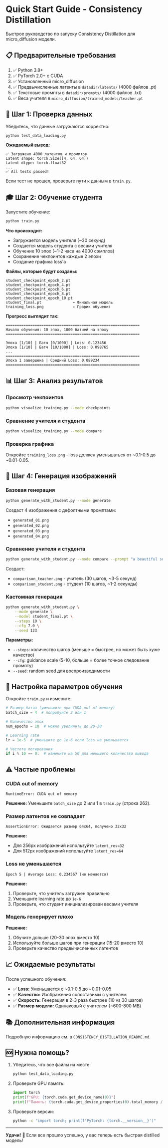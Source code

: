 # Quick Start Guide - Consistency Distillation

Быстрое руководство по запуску Consistency Distillation для micro_diffusion модели.

## 📋 Предварительные требования

1. ✅ Python 3.8+
2. ✅ PyTorch 2.0+ с CUDA
3. ✅ Установленный micro_diffusion
4. ✅ Предвычисленные латенты в `datadir/latents/` (4000 файлов .pt)
5. ✅ Текстовые промпты в `datadir/prompts/` (4000 файлов .txt)
6. ✅ Веса учителя в `micro_diffusion/trained_models/teacher.pt`

## 🚀 Шаг 1: Проверка данных

Убедитесь, что данные загружаются корректно:

```bash
python test_data_loading.py
```

**Ожидаемый вывод:**
```
✅ Загружено 4000 латентов и промптов
Latent shape: torch.Size([4, 64, 64])
Latent dtype: torch.float32
...
✅ All tests passed!
```

Если тест не прошел, проверьте пути к данным в `train.py`.

## 🎓 Шаг 2: Обучение студента

Запустите обучение:

```bash
python train.py
```

**Что происходит:**
- Загружается модель учителя (~30 секунд)
- Создается модель студента с весами учителя
- Обучение 10 эпох (~1-2 часа на 4000 сэмплов)
- Сохранение чекпоинтов каждые 2 эпохи
- Создание графика loss'а

**Файлы, которые будут созданы:**
```
student_checkpoint_epoch_2.pt
student_checkpoint_epoch_4.pt
student_checkpoint_epoch_6.pt
student_checkpoint_epoch_8.pt
student_checkpoint_epoch_10.pt
student_final.pt              ← Финальная модель
training_loss.png             ← График обучения
```

**Прогресс выглядит так:**
```
============================================================
Начало обучения: 10 эпох, 1000 батчей на эпоху
============================================================

Эпоха [1/10] | Батч [0/1000] | Loss: 0.123456
Эпоха [1/10] | Батч [10/1000] | Loss: 0.098765
...
============================================================
Эпоха 1 завершена | Средний Loss: 0.089234
============================================================
```

## 📊 Шаг 3: Анализ результатов

### Просмотр чекпоинтов

```bash
python visualize_training.py --mode checkpoints
```

### Сравнение учителя и студента

```bash
python visualize_training.py --mode compare
```

### Проверка графика

Откройте `training_loss.png` - loss должен уменьшаться от ~0.1-0.5 до ~0.01-0.05.

## 🎨 Шаг 4: Генерация изображений

### Базовая генерация

```bash
python generate_with_student.py --mode generate
```

Создаст 4 изображения с дефолтными промптами:
- `generated_01.png`
- `generated_02.png`
- `generated_03.png`
- `generated_04.png`

### Сравнение учителя и студента

```bash
python generate_with_student.py --mode compare --prompt "a beautiful sunset over ocean"
```

Создаст:
- `comparison_teacher.png` - учитель (30 шагов, ~3-5 секунд)
- `comparison_student.png` - студент (10 шагов, ~1-2 секунды)

### Кастомная генерация

```bash
python generate_with_student.py \
    --mode generate \
    --model student_final.pt \
    --steps 10 \
    --cfg 7.0 \
    --seed 123
```

**Параметры:**
- `--steps`: количество шагов (меньше = быстрее, но может быть хуже качество)
- `--cfg`: guidance scale (5-10, больше = более точное следование промпту)
- `--seed`: random seed для воспроизводимости

## 🔧 Настройка параметров обучения

Откройте `train.py` и измените:

```python
# Размер батча (уменьшите при CUDA out of memory)
batch_size = 4  # попробуйте 2 или 1

# Количество эпох
num_epochs = 10  # можно увеличить до 20-30

# Learning rate
lr = 1e-5  # уменьшите до 1e-6 если loss не уменьшается

# Частота логирования
if i % 10 == 0:  # измените на 50 для меньшего количества вывода
```

## ⚠️ Частые проблемы

### CUDA out of memory
```
RuntimeError: CUDA out of memory
```
**Решение:** Уменьшите `batch_size` до 2 или 1 в `train.py` (строка 262).

### Размер латентов не совпадает
```
AssertionError: Ожидается размер 64x64, получено 32x32
```
**Решение:** 
- Для 256px изображений используйте `latent_res=32`
- Для 512px изображений используйте `latent_res=64`

### Loss не уменьшается
```
Epoch 5 | Average Loss: 0.234567 (не меняется)
```
**Решение:**
1. Проверьте, что учитель загружен правильно
2. Уменьшите learning rate до `1e-6`
3. Проверьте, что студент инициализирован весами учителя

### Модель генерирует плохо
**Решение:**
1. Обучите дольше (20-30 эпох вместо 10)
2. Используйте больше шагов при генерации (15-20 вместо 10)
3. Проверьте качество предвычисленных латентов

## 📈 Ожидаемые результаты

После успешного обучения:

- ✅ **Loss:** Уменьшается с ~0.1-0.5 до ~0.01-0.05
- ✅ **Качество:** Изображения сопоставимы с учителем
- ✅ **Скорость:** Генерация в 2-3 раза быстрее (10 vs 30 шагов)
- ✅ **Размер модели:** Одинаковый с учителем (~600-800 MB)

## 📚 Дополнительная информация

Подробную информацию см. в `CONSISTENCY_DISTILLATION_README.md`.

## 🆘 Нужна помощь?

1. Убедитесь, что все файлы на месте:
   ```bash
   python test_data_loading.py
   ```

2. Проверьте GPU память:
   ```python
   import torch
   print(f"GPU: {torch.cuda.get_device_name(0)}")
   print(f"Память: {torch.cuda.get_device_properties(0).total_memory / 1024**3:.1f} GB")
   ```

3. Проверьте версии:
   ```bash
   python -c "import torch; print(f'PyTorch: {torch.__version__}')"
   ```

---

**Удачи!** 🎉 Если все прошло успешно, у вас теперь есть быстрая distilled модель!




